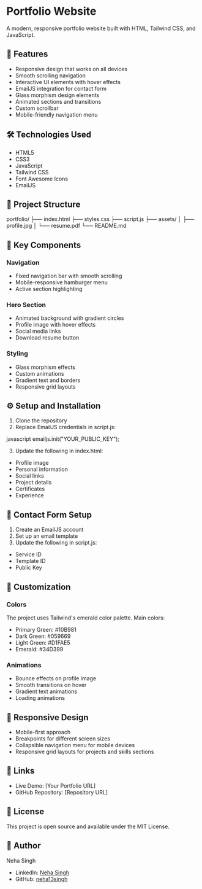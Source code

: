 # Portfolio Website

A modern, responsive portfolio website built with HTML, Tailwind CSS, and JavaScript.

## 🌟 Features

- Responsive design that works on all devices
- Smooth scrolling navigation
- Interactive UI elements with hover effects
- EmailJS integration for contact form
- Glass morphism design elements
- Animated sections and transitions
- Custom scrollbar
- Mobile-friendly navigation menu

## 🛠️ Technologies Used

- HTML5
- CSS3
- JavaScript
- Tailwind CSS
- Font Awesome Icons
- EmailJS

## 📂 Project Structure

portfolio/
├── index.html
├── styles.css
├── script.js
├── assets/
│ ├── profile.jpg
│ └── resume.pdf
└── README.md


## 🚀 Key Components

### Navigation
- Fixed navigation bar with smooth scrolling
- Mobile-responsive hamburger menu
- Active section highlighting

### Hero Section
- Animated background with gradient circles
- Profile image with hover effects
- Social media links
- Download resume button

### Styling
- Glass morphism effects
- Custom animations
- Gradient text and borders
- Responsive grid layouts

## ⚙️ Setup and Installation

1. Clone the repository
2. Replace EmailJS credentials in script.js:

javascript
emailjs.init("YOUR_PUBLIC_KEY");


3. Update the following in index.html:
- Profile image
- Personal information
- Social links
- Project details
- Certificates
- Experience

## 📧 Contact Form Setup

1. Create an EmailJS account
2. Set up an email template
3. Update the following in script.js:
- Service ID
- Template ID
- Public Key

## 🎨 Customization

### Colors
The project uses Tailwind's emerald color palette. Main colors:
- Primary Green: #10B981
- Dark Green: #059669
- Light Green: #D1FAE5
- Emerald: #34D399

### Animations
- Bounce effects on profile image
- Smooth transitions on hover
- Gradient text animations
- Loading animations

## 📱 Responsive Design

- Mobile-first approach
- Breakpoints for different screen sizes
- Collapsible navigation menu for mobile devices
- Responsive grid layouts for projects and skills sections

## 🔗 Links

- Live Demo: [Your Portfolio URL]
- GitHub Repository: [Repository URL]

## 📄 License

This project is open source and available under the MIT License.

## 👤 Author

Neha Singh
- LinkedIn: [Neha Singh](https://www.linkedin.com/in/neha-singh-a55254220/)
- GitHub: [neha13singh](https://github.com/neha13singh)